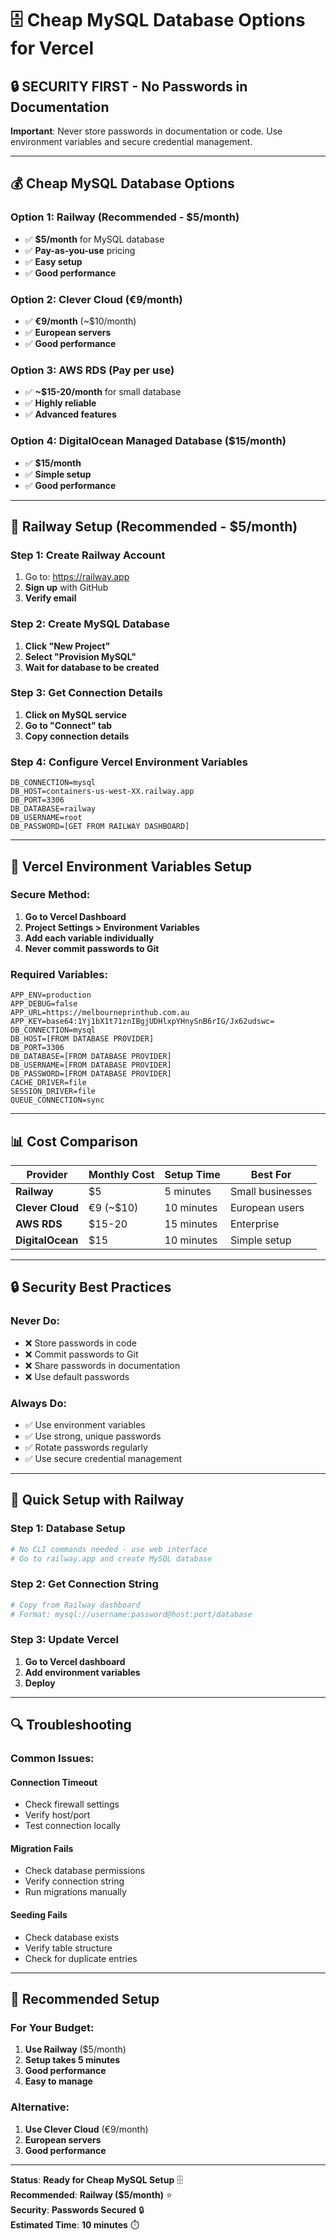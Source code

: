 # 🗄️ **Cheap MySQL Database Options for Vercel**

## 🔒 **SECURITY FIRST - No Passwords in Documentation**

**Important**: Never store passwords in documentation or code. Use environment variables and secure credential management.

---

## 💰 **Cheap MySQL Database Options**

### **Option 1: Railway (Recommended - $5/month)**
- ✅ **$5/month** for MySQL database
- ✅ **Pay-as-you-use** pricing
- ✅ **Easy setup**
- ✅ **Good performance**

### **Option 2: Clever Cloud (€9/month)**
- ✅ **€9/month** (~$10/month)
- ✅ **European servers**
- ✅ **Good performance**

### **Option 3: AWS RDS (Pay per use)**
- ✅ **~$15-20/month** for small database
- ✅ **Highly reliable**
- ✅ **Advanced features**

### **Option 4: DigitalOcean Managed Database ($15/month)**
- ✅ **$15/month**
- ✅ **Simple setup**
- ✅ **Good performance**

---

## 🚀 **Railway Setup (Recommended - $5/month)**

### **Step 1: Create Railway Account**
1. Go to: https://railway.app
2. **Sign up** with GitHub
3. **Verify email**

### **Step 2: Create MySQL Database**
1. **Click "New Project"**
2. **Select "Provision MySQL"**
3. **Wait for database to be created**

### **Step 3: Get Connection Details**
1. **Click on MySQL service**
2. **Go to "Connect" tab**
3. **Copy connection details**

### **Step 4: Configure Vercel Environment Variables**
```
DB_CONNECTION=mysql
DB_HOST=containers-us-west-XX.railway.app
DB_PORT=3306
DB_DATABASE=railway
DB_USERNAME=root
DB_PASSWORD=[GET FROM RAILWAY DASHBOARD]
```

---

## 🔧 **Vercel Environment Variables Setup**

### **Secure Method:**
1. **Go to Vercel Dashboard**
2. **Project Settings > Environment Variables**
3. **Add each variable individually**
4. **Never commit passwords to Git**

### **Required Variables:**
```
APP_ENV=production
APP_DEBUG=false
APP_URL=https://melbourneprinthub.com.au
APP_KEY=base64:1Yj1bX1t71znIBgjUDHlxpYHnySnB6rIG/Jx62udswc=
DB_CONNECTION=mysql
DB_HOST=[FROM DATABASE PROVIDER]
DB_PORT=3306
DB_DATABASE=[FROM DATABASE PROVIDER]
DB_USERNAME=[FROM DATABASE PROVIDER]
DB_PASSWORD=[FROM DATABASE PROVIDER]
CACHE_DRIVER=file
SESSION_DRIVER=file
QUEUE_CONNECTION=sync
```

---

## 📊 **Cost Comparison**

| Provider | Monthly Cost | Setup Time | Best For |
|----------|-------------|------------|----------|
| **Railway** | $5 | 5 minutes | Small businesses |
| **Clever Cloud** | €9 (~$10) | 10 minutes | European users |
| **AWS RDS** | $15-20 | 15 minutes | Enterprise |
| **DigitalOcean** | $15 | 10 minutes | Simple setup |

---

## 🔒 **Security Best Practices**

### **Never Do:**
- ❌ Store passwords in code
- ❌ Commit passwords to Git
- ❌ Share passwords in documentation
- ❌ Use default passwords

### **Always Do:**
- ✅ Use environment variables
- ✅ Use strong, unique passwords
- ✅ Rotate passwords regularly
- ✅ Use secure credential management

---

## 🚀 **Quick Setup with Railway**

### **Step 1: Database Setup**
```bash
# No CLI commands needed - use web interface
# Go to railway.app and create MySQL database
```

### **Step 2: Get Connection String**
```bash
# Copy from Railway dashboard
# Format: mysql://username:password@host:port/database
```

### **Step 3: Update Vercel**
1. **Go to Vercel dashboard**
2. **Add environment variables**
3. **Deploy**

---

## 🔍 **Troubleshooting**

### **Common Issues:**

#### **Connection Timeout**
- Check firewall settings
- Verify host/port
- Test connection locally

#### **Migration Fails**
- Check database permissions
- Verify connection string
- Run migrations manually

#### **Seeding Fails**
- Check database exists
- Verify table structure
- Check for duplicate entries

---

## 🎯 **Recommended Setup**

### **For Your Budget:**
1. **Use Railway** ($5/month)
2. **Setup takes 5 minutes**
3. **Good performance**
4. **Easy to manage**

### **Alternative:**
1. **Use Clever Cloud** (€9/month)
2. **European servers**
3. **Good performance**

---

**Status**: **Ready for Cheap MySQL Setup** 🗄️  
**Recommended**: **Railway ($5/month)** ⭐  
**Security**: **Passwords Secured** 🔒  
**Estimated Time**: **10 minutes** ⏱️
